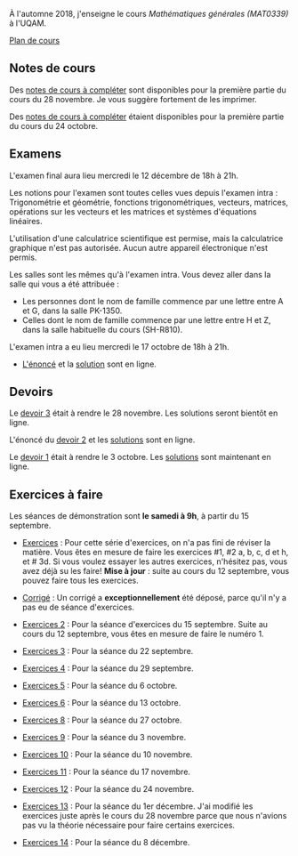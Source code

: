 À l'automne 2018, j'enseigne le cours _Mathématiques générales (MAT0339)_ à l'UQAM.

[Plan de cours](MAT0339-A18-plan_de_cours.pdf)

## Notes de cours

Des [notes de cours à compléter](Notes_trouees13.pdf) sont disponibles pour la première partie du cours du 28 novembre. Je vous suggère fortement de les imprimer.

Des [notes de cours à compléter](Notes_trouees8.pdf) étaient disponibles pour la première partie du cours du 24 octobre.

## Examens

L'examen final aura lieu mercredi le 12 décembre de 18h à 21h.

Les notions pour l'examen sont toutes celles vues depuis l'examen intra : Trigonométrie et géométrie, fonctions trigonométriques, vecteurs, matrices, opérations sur les vecteurs et les matrices et systèmes d'équations linéaires.

L'utilisation d'une calculatrice scientifique est permise, mais la calculatrice graphique n'est pas autorisée. Aucun autre appareil électronique n'est permis.

Les salles sont les mêmes qu'à l'examen intra. Vous devez aller dans la salle qui vous a été attribuée :

  *   Les personnes dont le nom de famille commence par une lettre entre A et G, dans la salle PK-1350.
  *   Celles dont le nom de famille commence par une lettre entre H et Z, dans la salle habituelle du cours (SH-R810).

L'examen intra a eu lieu mercredi le 17 octobre de 18h à 21h.
* [L'énoncé](Examen1.pdf) et la [solution](Examen1-solutions.pdf) sont en ligne.

## Devoirs

Le [devoir 3](Devoir3.pdf) était à rendre le 28 novembre. Les solutions seront bientôt en ligne.

L'énoncé du [devoir 2](Devoir2.pdf) et les [solutions](Devoir2-solutions.pdf) sont en ligne.

Le [devoir 1](Devoir1.pdf) était à rendre le 3 octobre. Les [solutions](Devoir1-solutions.pdf) sont maintenant en ligne.

## Exercices à faire
Les séances de démonstration sont  **le samedi à 9h**, à partir du 15 septembre.

* [Exercices](Exercices1.pdf) : Pour cette série d'exercices, on n'a pas fini de réviser la matière. Vous êtes en mesure de faire les exercices #1, #2 a, b, c, d et h, et # 3d. Si vous voulez essayer les autres exercices, n'hésitez pas, vous avez déjà su les faire! **Mise à jour** : suite au cours du 12 septembre, vous pouvez faire tous les exercices.
* [Corrigé](Exercices1-corrige.pdf) : Un corrigé a **exceptionnellement** été déposé, parce qu'il n'y a pas eu de séance d'exercices.

* [Exercices 2](Exercices2.pdf) : Pour la séance d'exercices du 15 septembre. Suite au cours du 12 septembre, vous êtes en mesure de faire le numéro 1.
* [Exercices 3](Exercices3.pdf) : Pour la séance du 22 septembre.
* [Exercices 4](Exercices4.pdf) : Pour la séance du 29 septembre.
* [Exercices 5](Exercices5.pdf) : Pour la séance du 6 octobre.
* [Exercices 6](Exercices6.pdf) : Pour la séance du 13 octobre.
* [Exercices 8](Exercices8.pdf) : Pour la séance du 27 octobre.
* [Exercices 9](Exercices9.pdf) : Pour la séance du 3 novembre.
* [Exercices 10](Exercices10.pdf) : Pour la séance du 10 novembre.
* [Exercices 11](Exercices11.pdf) : Pour la séance du 17 novembre.
* [Exercices 12](Exercices12.pdf) : Pour la séance du 24 novembre.
* [Exercices 13](Exercices13.pdf) : Pour la séance du 1er décembre. J'ai modifié les exercices juste après le cours du 28 novembre parce que nous n'avions pas vu la théorie nécessaire pour faire certains exercices.
* [Exercices 14](Exercices14.pdf) : Pour la séance du 8 décembre.

